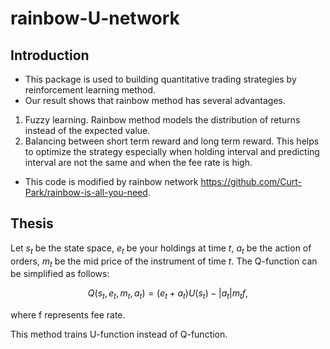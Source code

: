 # rainbow-U-network
## Introduction
- This package is used to building quantitative trading strategies by reinforcement learning method. 
- Our result shows that rainbow method has several advantages.
1. Fuzzy learning. Rainbow method models the distribution of returns instead of the expected value.
2. Balancing between short term reward and long term reward. This helps to optimize the strategy especially when holding interval and predicting interval are not the same and when the fee rate is high.
- This code is modified by rainbow network https://github.com/Curt-Park/rainbow-is-all-you-need.

## Thesis
Let $s_t$ be the state space, $e_t$ be your holdings at time $t$, $a_t$ be the action of orders, $m_t$ be the mid price of the instrument of time $t$.
The Q-function can be simplified as follows:

$$
Q(s_t,e_t,m_t,a_t) = (e_t+a_t) U(s_t) - |a_t|m_tf,
$$

where f represents fee rate.

This method trains U-function instead of Q-function.
